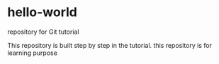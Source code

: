 # hello-world

repository for Git tutorial 

This repository is built step by step in the tutorial.
this repository is for learning purpose 
